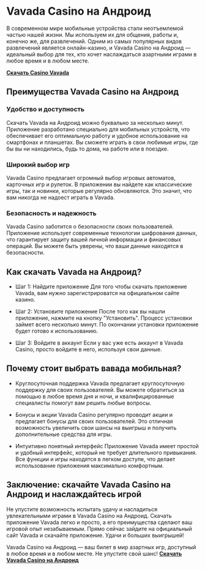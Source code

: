 # Vavada Casino на Андроид
В современном мире мобильные устройства стали неотъемлемой частью нашей жизни. Мы используем их для общения, работы и, конечно же, для развлечений.
Одним из самых популярных видов развлечений является онлайн-казино, и Vavada Casino на Андроид — идеальный выбор для тех, кто хочет наслаждаться азартными играми в любое время и в любом месте.

**[Скачать Сasino Vavada](https://vavada-app.xyz/)**

## Преимущества Vavada Casino на Андроид

### Удобство и доступность
Скачать Vavada на Андроид можно буквально за несколько минут. Приложение разработано специально для мобильных устройств, что обеспечивает его оптимальную работу и удобное использование на смартфонах и планшетах. Вы сможете играть в свои любимые игры, где бы вы ни находились, будь то дома, на работе или в поездке.

### Широкий выбор игр
Vavada Casino предлагает огромный выбор игровых автоматов, карточных игр и рулеток. В приложении вы найдете как классические игры, так и новинки, которые регулярно обновляются. Это значит, что вам никогда не надоест играть в Vavada.

### Безопасность и надежность
Vavada Casino заботится о безопасности своих пользователей.
Приложение использует современные технологии шифрования данных, что гарантирует защиту вашей личной информации и финансовых операций.
Вы можете быть уверены, что ваши данные находятся в безопасности.

## Как скачать Vavada на Андроид?
* Шаг 1: Найдите приложение
Для того чтобы скачать приложение Vavada, вам нужно зарегистрироватся на официальном сайте казино.

* Шаг 2: Установите приложение
После того как вы нашли приложение, нажмите на кнопку "Установить". Процесс установки займет всего несколько минут. По окончании установки приложение будет готово к использованию.

* Шаг 3: Войдите в аккаунт
Если у вас уже есть аккаунт в Vavada Casino, просто войдите в него, используя свои данные.

## Почему стоит выбрать вавада мобильная?

* Круглосуточная поддержка
Vavada предлагает круглосуточную поддержку для своих пользователей. Вы можете обратиться за помощью в любое время дня и ночи, и квалифицированные специалисты помогут вам решить любые вопросы.

* Бонусы и акции
Vavada Casino регулярно проводит акции и предлагает бонусы для своих пользователей. Это отличная возможность увеличить свои шансы на выигрыш и получить дополнительные средства для игры.

* Интуитивно понятный интерфейс
Приложение Vavada имеет простой и удобный интерфейс, который не требует длительного привыкания.
Все функции и игры находятся в легком доступе, что делает использование приложения максимально комфортным.

## Заключение: скачайте Vavada Casino на Андроид и наслаждайтесь игрой

Не упустите возможность испытать удачу и насладиться увлекательными играми в Vavada Casino на Андроид.
Скачать приложение Vavada легко и просто, а его преимущества сделают ваш игровой опыт незабываемым.
Прямо сейчас зайдите на официальный сайт Vavada и скачайте приложение. Удачи и больших выигрышей!

Vavada Casino на Андроид — ваш билет в мир азартных игр, доступный в любое время и в любом месте. Не упустите свой шанс!
**[Скачать Vavada Casino на Андроид](https://vavada-app.xyz/)**
